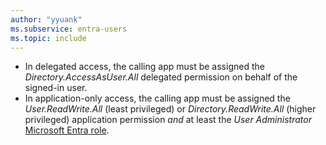 ```yaml
---
author: "yyuank"
ms.subservice: entra-users
ms.topic: include
---
```


<!-- markdownlint-disable MD041-->

- In delegated access, the calling app must be assigned the *Directory.AccessAsUser.All* delegated permission on behalf of the signed-in user.
- In application-only access, the calling app must be assigned the *User.ReadWrite.All* (least privileged) or *Directory.ReadWrite.All* (higher privileged) application permission *and* at least the *User Administrator* [Microsoft Entra role](/entra/identity/role-based-access-control/permissions-reference?toc=%2Fgraph%2Ftoc.json).